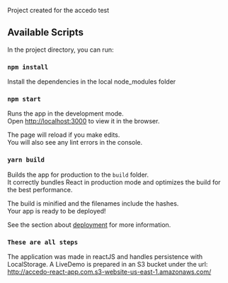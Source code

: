 Project created for the accedo test

## Available Scripts

In the project directory, you can run:

### `npm install`

Install the dependencies in the local node_modules folder

### `npm start`

Runs the app in the development mode.<br />
Open [http://localhost:3000](http://localhost:3000) to view it in the browser.

The page will reload if you make edits.<br />
You will also see any lint errors in the console.

### `yarn build`

Builds the app for production to the `build` folder.<br />
It correctly bundles React in production mode and optimizes the build for the best performance.

The build is minified and the filenames include the hashes.<br />
Your app is ready to be deployed!

See the section about [deployment](https://facebook.github.io/create-react-app/docs/deployment) for more information.


### `These are all steps`


The application was made in reactJS and handles persistence with LocalStorage.
A LiveDemo is prepared in an S3 bucket under the url: http://accedo-react-app.com.s3-website-us-east-1.amazonaws.com/